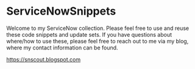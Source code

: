 # ServiceNowSnippets
Welcome to my ServiceNow collection. Please feel free to use and reuse these code snippets and update sets. If you have questions about where/how to use these, please feel free to reach out to me via my blog, where my contact information can be found.

https://snscout.blogspot.com